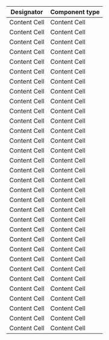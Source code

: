 | Designator    | Component type |
| ------------- | -------------  |
| Content Cell  | Content Cell   |
| Content Cell  | Content Cell   |
| Content Cell  | Content Cell   |
| Content Cell  | Content Cell   |
| Content Cell  | Content Cell   |
| Content Cell  | Content Cell   |
| Content Cell  | Content Cell   |
| Content Cell  | Content Cell   |
| Content Cell  | Content Cell   |
| Content Cell  | Content Cell   |
| Content Cell  | Content Cell   |
| Content Cell  | Content Cell   |
| Content Cell  | Content Cell   |
| Content Cell  | Content Cell   |
| Content Cell  | Content Cell   |
| Content Cell  | Content Cell   |
| Content Cell  | Content Cell   |
| Content Cell  | Content Cell   |
| Content Cell  | Content Cell   |
| Content Cell  | Content Cell   |
| Content Cell  | Content Cell   |
| Content Cell  | Content Cell   |
| Content Cell  | Content Cell   |
| Content Cell  | Content Cell   |
| Content Cell  | Content Cell   |
| Content Cell  | Content Cell   |
| Content Cell  | Content Cell   |
| Content Cell  | Content Cell   |
| Content Cell  | Content Cell   |
| Content Cell  | Content Cell   |
| Content Cell  | Content Cell   |
| Content Cell  | Content Cell   |
